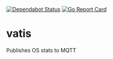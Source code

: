 [![Dependabot Status](https://api.dependabot.com/badges/status?host=github&repo=bjwschaap/vatis)](https://dependabot.com)
[![Go Report Card](https://goreportcard.com/badge/github.com/bjwschaap/vatis)](https://goreportcard.com/report/github.com/bjwschaap/vatis)

# vatis

Publishes OS stats to MQTT
